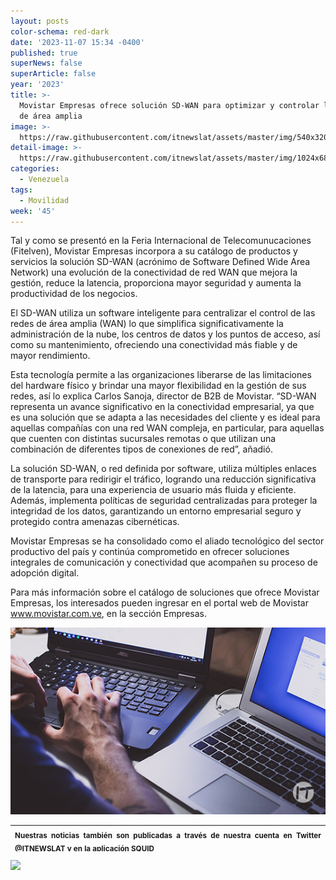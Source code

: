 ```yaml
---
layout: posts
color-schema: red-dark
date: '2023-11-07 15:34 -0400'
published: true
superNews: false
superArticle: false
year: '2023'
title: >-
  Movistar Empresas ofrece solución SD-WAN para optimizar y controlar las redes
  de área amplia
image: >-
  https://raw.githubusercontent.com/itnewslat/assets/master/img/540x320/Usuario-Teclado-p.jpg
detail-image: >-
  https://raw.githubusercontent.com/itnewslat/assets/master/img/1024x680/Usuario-Teclado-g.jpg
categories:
  - Venezuela
tags:
  - Movilidad
week: '45'
---
```

Tal y como se presentó en la Feria Internacional de Telecomunucaciones (Fitelven), Movistar Empresas incorpora a su catálogo de productos y servicios la solución SD-WAN (acrónimo de Software Defined Wide Area Network) una evolución de la conectividad de red WAN que mejora la gestión, reduce la latencia, proporciona mayor seguridad y aumenta la productividad de los negocios.

El SD-WAN utiliza un software inteligente para centralizar el control de las redes de área amplia (WAN) lo que simplifica significativamente la administración de la nube, los centros de datos y los puntos de acceso, así como su mantenimiento, ofreciendo una conectividad más fiable y de mayor rendimiento.

Esta tecnología permite a las organizaciones liberarse de las limitaciones del hardware físico y brindar una mayor flexibilidad en la gestión de sus redes, así lo explica Carlos Sanoja, director de B2B de Movistar. “SD-WAN representa un avance significativo en la conectividad empresarial, ya que es una solución que se adapta a las necesidades del cliente y es ideal para aquellas compañías con una red WAN compleja, en particular, para aquellas que cuenten con distintas sucursales remotas o que utilizan una combinación de diferentes tipos de conexiones de red”, añadió.

La solución SD-WAN, o red definida por software, utiliza múltiples enlaces de transporte para redirigir el tráfico, logrando una reducción significativa de la latencia, para una experiencia de usuario más fluida y eficiente. Además, implementa políticas de seguridad centralizadas para proteger la integridad de los datos, garantizando un entorno empresarial seguro y protegido contra amenazas cibernéticas.

Movistar Empresas se ha consolidado como el aliado tecnológico del sector productivo del país y continúa comprometido en ofrecer soluciones integrales de comunicación y conectividad que acompañen su proceso de adopción digital.

Para más información sobre el catálogo de soluciones que ofrece Movistar Empresas, los interesados pueden ingresar en el portal web de Movistar www.movistar.com.ve, en la sección Empresas.

![](https://raw.githubusercontent.com/itnewslat/assets/master/img/540x320/Usuario-Teclado-p.jpg)

<table style="height: 42px;" width="569">
<tbody>
<tr>
<td style="text-align: justify;"><sub><strong>Nuestras noticias también son publicadas a través de nuestra cuenta en Twitter <a href="https://twitter.com/itnewslat?lang=es">@ITNEWSLAT</a> y en la aplicación <a href="https://squidapp.co/en/">SQUID</a></strong></sub></td>
</tr>
</tbody>
</table>

<img src="https://tracker.metricool.com/c3po.jpg?hash=56f88a41e39ab42c063cc51676587a04"/>
